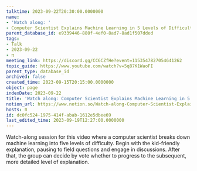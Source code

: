 ```yaml
---
talktime: 2023-09-22T20:30:00.0000000
name:
- 'Watch along: '
- Computer Scientist Explains Machine Learning in 5 Levels of Difficulty | WIRED
parent_database_id: e9339446-880f-4ef0-8ad7-8ad1f507dded
tags:
- Talk
- 2023-09-22
- π
meeting_link: https://discord.gg/CC6CZfHe?event=1153547827054641262
topic_guide: https://www.youtube.com/watch?v=5q87K1WaoFI
parent_type: database_id
archived: false
created_time: 2023-09-15T20:15:00.0000000
object: page
indexDate: 2023-09-22
title: 'Watch along: Computer Scientist Explains Machine Learning in 5 Levels of Difficulty | WIRED'
notion_url: https://www.notion.so/Watch-along-Computer-Scientist-Explains-Machine-Learning-in-5-Levels-of-Difficulty-WIRED-dc0fc5241975414fabab1612e5dbee69
hosts: π
id: dc0fc524-1975-414f-abab-1612e5dbee69
last_edited_time: 2023-09-19T12:27:00.0000000
---
```



Watch-along session for this video where a computer scientist breaks down machine learning into five levels of difficulty.
Begin with the kid-friendly explanation, pausing to field questions and engage in discussions. After that, the group can decide by vote whether to progress to the subsequent, more detailed level of explanation.

























